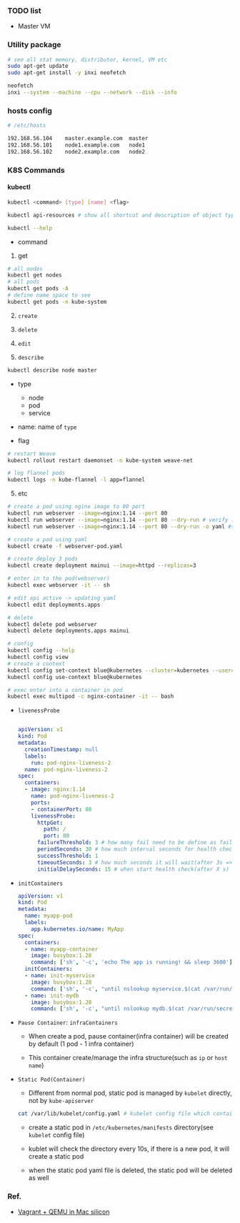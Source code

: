 ### TODO list

- Master VM


### Utility package

```bash
# see all stat memory, distributor, kernel, VM etc
sudo apt-get update
sudo apt-get install -y inxi neofetch

neofetch
inxi --system --machine --cpu --network --disk --info
```


### hosts config

```bash
# /etc/hosts

192.168.56.104    master.example.com  master
192.168.56.101    node1.example.com   node1
192.168.56.102    node2.example.com   node2

```


### K8S Commands

#### kubectl

```bash
kubectl <command> [type] [name] <flag>
```

```bash
kubectl api-resources # show all shortcut and description of object type

kubectl --help
```

- command

1. get
```bash
# all nodes
kubectl get nodes
# all pods
kubectl get pods -A
# define name space to see
kubectl get pods -n kube-system
```

2. `create`

3. `delete`

4. `edit`

5. `describe`
```bash
kubectl describe node master
```

- type
    - node
    - pod
    - service

- name: name of `type`

- flag


```bash
# restart Weave
kubectl rollout restart daemonset -n kube-system weave-net

# log flannel pods
kubectl logs -n kube-flannel -l app=flannel
```

5. etc

```bash
# create a pod using nginx image to 80 port
kubectl run webserver --image=nginx:1.14 --port 80
kubectl run webserver --image=nginx:1.14 --port 80 --dry-run # verify if it's possible to create
kubectl run webserver --image=nginx:1.14 --port 80 --dry-run -o yaml #save as yaml (stdout)

# create a pod using yaml
kubectl create -f webserver-pod.yaml 

# create deploy 3 pods
kubectl create deployment mainui --image=httpd --replicas=3

# enter in to the pod(webserver)
kubectl exec webserver -it -- sh

# edit api active -> updating yaml
kubectl edit deployments.apps 

# delete
kubectl delete pod webserver
kubectl delete deployments.apps mainui

# config
kubectl config --help
kubectl config view
# create a context
kubectl config set-context blue@kubernetes --cluster=kubernetes --user=kubernetes-admin --namespace=blue
kubectl config use-context blue@kubernetes

# exec enter into a container in pod
kubectl exec multipod -c nginx-container -it -- bash 
```

- `livenessProbe`

  ```yaml

  apiVersion: v1
  kind: Pod
  metadata:
    creationTimestamp: null
    labels:
      run: pod-nginx-liveness-2
    name: pod-nginx-liveness-2
  spec:
    containers:
    - image: nginx:1.14
      name: pod-nginx-liveness-2
      ports:
      - containerPort: 80
      livenessProbe:
        httpGet:
          path: /
          port: 80
        failureThreshold: 3 # how many fail need to be define as failure
        periodSeconds: 30 # how much interval seconds for health check?(every 30 s in this case)
        successThreshold: 1 
        timeoutSeconds: 3 # how much seconds it will wait(after 3s => fail)
        initialDelaySeconds: 15 # when start health check(after X s)

  ```

- `initContainers`

  ```yaml
  apiVersion: v1
  kind: Pod
  metadata:
    name: myapp-pod
    labels:
      app.kubernetes.io/name: MyApp
  spec:
    containers:
    - name: myapp-container
      image: busybox:1.28
      command: ['sh', '-c', 'echo The app is running! && sleep 3600']
    initContainers:
    - name: init-myservice
      image: busybox:1.28
      command: ['sh', '-c', "until nslookup myservice.$(cat /var/run/secrets/kubernetes.io/serviceaccount/namespace).svc.cluster.local; do echo waiting for myservice; sleep 2; done"]
    - name: init-mydb
      image: busybox:1.28
      command: ['sh', '-c', "until nslookup mydb.$(cat /var/run/secrets/kubernetes.io/serviceaccount/namespace).svc.cluster.local; do echo waiting for mydb; sleep 2; done"]
  ```

- `Pause Container`: `infraContainers`

  - When create a pod, pause container(infra container) will be created by default (1 pod - 1 infra container)

  - This container create/manage the infra structure(such as `ip` or `host name`)


- `Static Pod(Container)`

  - Different from normal pod, static pod is managed by `kubelet` directly, not by `kube-apiserver`

  ```bash
  cat /var/lib/kubelet/config.yaml # kubelet config file which contains static pod path
  ``` 

  - create a static pod in `/etc/kubernetes/manifests` directory(see `kubelet` config file)

  - kublet will check the directory every 10s, if there is a new pod, it will create a static pod

  - when the static pod yaml file is deleted, the static pod will be deleted as well




### Ref.

- [Vagrant + QEMU in Mac silicon](https://joachim8675309.medium.com/vagrant-with-macbook-mx-arm64-0f590fd7e48a)